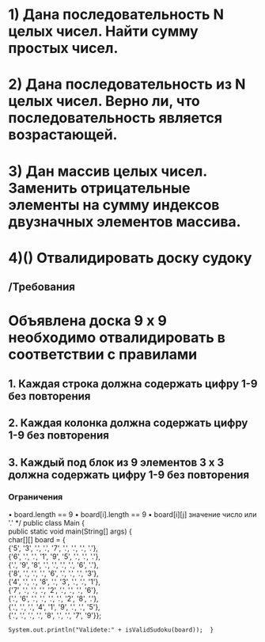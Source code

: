 # 1) Дана последовательность N целых чисел. Найти сумму простых чисел.

# 2) Дана последовательность из N целых чисел. Верно ли, что последовательность является возрастающей.

# 3) Дан массив целых чисел. Заменить отрицательные элементы на сумму индексов двузначных элементов массива.

# 4)() Отвалидировать доску судоку

## /Требования
# Объявлена доска 9 x 9 необходимо отвалидировать в соответствии с правилами
## 1. Каждая строка должна содержать цифру 1-9 без повторения
## 2. Каждая колонка должна содержать цифру 1-9 без повторения
## 3. Каждый под блок из 9 элементов 3 x 3 должна содержать цифру 1-9 без повторения
### Ограничения 
• board.length == 9 
• board[i].length == 9 
• board[i][j] значение число или '.' 
*/ 
public class Main {  
public static void main(String[] args) {  
char[][] board = {  
{'5', '3', '.', '.', '7', '.', '.', '.', '.'},  
{'6', '.', '.', '1', '9', '5', '.', '.', '.'},  
{'.', '9', '8', '.', '.', '.', '.', '6', '.'},  
{'8', '.', '.', '.', '6', '.', '.', '.', '3'},  
{'4', '.', '.', '8', '.', '3', '.', '.', '1'},  
{'7', '.', '.', '.', '2', '.', '.', '.', '6'},  
{'.', '6', '.', '.', '.', '.', '2', '8', '.'},  
{'.', '.', '.', '4', '1', '9', '.', '.', '5'},  
{'.', '.', '.', '.', '8', '.', '.', '7', '9'}};  

    System.out.println("Validete:" + isValidSudoku(board));  }  
